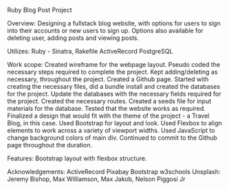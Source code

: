 
Ruby Blog Post Project

Overview:
Designing a fullstack blog website, with options for users to sign into their accounts or new users to sign up. Options also available for deleting user, adding posts and viewing posts. 

Utilizes: 
Ruby - Sinatra, Rakefile
ActiveRecord
PostgreSQL


Work scope: 
Created wireframe for the webpage layout. 
Pseudo coded the necessary steps required to complete the project. Kept adding/deleting as necessary, throughout the project.
Created a Github page.
Started with creating the necessary files, did a bundle install and created the databases for the project.
Update the databases with the necessary fields required for the project.
Created the necessary routes.
Created a seeds file for input materials for the database.
Tested that the website works as required.
Finalized a design that would fit with the theme of the project - a Travel Blog, in this case.
Used Bootstrap for layout and look. Used Flexbox to align elements to work across a variety of viewport widths. Used JavaScript to change background colors of main div. 
Continued to commit to the Github page throughout the duration.

Features: 
Bootstrap layout with flexbox structure.

Acknowledgements: 
ActiveRecord 
Pixabay 
Bootstrap 
w3schools
Unsplash: 
Jeremy Bishop, Max Williamson, Max Jakob, Nelson Piggosi Jr
